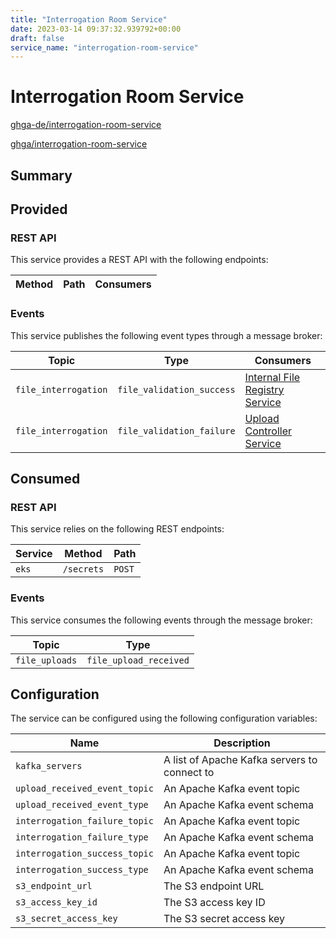 ```yaml
---
title: "Interrogation Room Service"
date: 2023-03-14 09:37:32.939792+00:00
draft: false
service_name: "interrogation-room-service"
---
```



# Interrogation Room Service

[ghga-de/interrogation-room-service](https://github.com/ghga-de/interrogation-room-service)

[ghga/interrogation-room-service](https://hub.docker.com/r/ghga/interrogation-room-service)

## Summary



## Provided

### REST API

This service provides a REST API with the following endpoints:

| Method | Path | Consumers |
| --- | --- | --- |


### Events

This service publishes the following event types through a message broker:

| Topic | Type | Consumers |
| --- | --- | --- |
| `file_interrogation` | `file_validation_success` |  [Internal File Registry Service](../ifrs)<br> |
| `file_interrogation` | `file_validation_failure` |  [Upload Controller Service](../ucs)<br> |


## Consumed

### REST API

This service relies on the following REST endpoints:

| Service | Method | Path |
| --- | --- | --- |
| `eks` | `/secrets` | `POST` |


### Events

This service consumes the following events through the message broker:

| Topic | Type |
| --- | --- |
| `file_uploads` | `file_upload_received` |



## Configuration

The service can be configured using the following configuration variables:

| Name | Description |
| --- | --- |
| `kafka_servers` | A list of Apache Kafka servers to connect to |
| `upload_received_event_topic` | An Apache Kafka event topic |
| `upload_received_event_type` | An Apache Kafka event schema |
| `interrogation_failure_topic` | An Apache Kafka event topic |
| `interrogation_failure_type` | An Apache Kafka event schema |
| `interrogation_success_topic` | An Apache Kafka event topic |
| `interrogation_success_type` | An Apache Kafka event schema |
| `s3_endpoint_url` | The S3 endpoint URL |
| `s3_access_key_id` | The S3 access key ID |
| `s3_secret_access_key` | The S3 secret access key |
